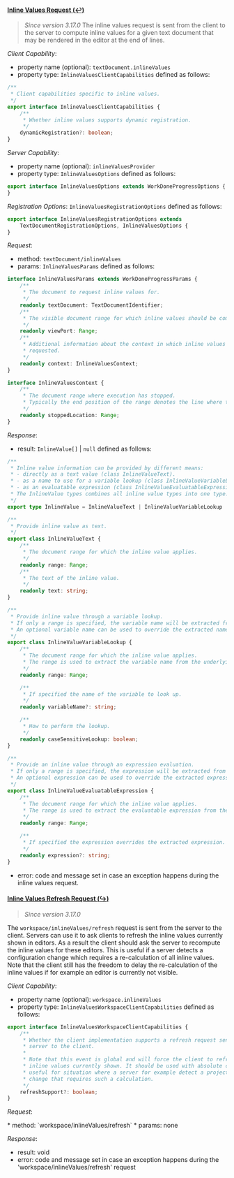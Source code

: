 #### <a href="#textDocument_inlineValues" name="textDocument_inlineValues" class="anchor">Inline Values Request (:leftwards_arrow_with_hook:)</a>

> *Since version 3.17.0*
The inline values request is sent from the client to the server to compute inline values for a given text document that may be rendered in the editor at the end of lines.

_Client Capability_:
* property name (optional): `textDocument.inlineValues`
* property type: `InlineValuesClientCapabilities` defined as follows:

<div class="anchorHolder"><a href="#inlineValuesClientCapabilities" name="inlineValuesClientCapabilities" class="linkableAnchor"></a></div>

```typescript
/**
 * Client capabilities specific to inline values.
 */
export interface InlineValuesClientCapabilities {
	/**
	 * Whether inline values supports dynamic registration.
	 */
	dynamicRegistration?: boolean;
}
```

_Server Capability_:
* property name (optional): `inlineValuesProvider`
* property type: `InlineValuesOptions` defined as follows:

<div class="anchorHolder"><a href="#inlineValuesOptions" name="inlineValuesOptions" class="linkableAnchor"></a></div>

```typescript
export interface InlineValuesOptions extends WorkDoneProgressOptions {
}
```

_Registration Options_: `InlineValuesRegistrationOptions` defined as follows:

<div class="anchorHolder"><a href="#inlineValuesRegistrationOptions" name="inlineValuesRegistrationOptions" class="linkableAnchor"></a></div>

```typescript
export interface InlineValuesRegistrationOptions extends
	TextDocumentRegistrationOptions, InlineValuesOptions {
}
```

_Request_:
* method: `textDocument/inlineValues`
* params: `InlineValuesParams` defined as follows:

<div class="anchorHolder"><a href="#inlineValuesParams" name="inlineValuesParams" class="linkableAnchor"></a></div>

```typescript
interface InlineValuesParams extends WorkDoneProgressParams {
	/**
	 * The document to request inline values for.
	 */
	readonly textDocument: TextDocumentIdentifier;
	/**
	 * The visible document range for which inline values should be computed.
	 */
	readonly viewPort: Range;
	/**
	 * Additional information about the context in which inline values were
	 * requested.
	 */
	readonly context: InlineValuesContext;
}
```

<div class="anchorHolder"><a href="#inlineValuesContext" name="inlineValuesContext" class="linkableAnchor"></a></div>

```typescript
interface InlineValuesContext {
	/**
	 * The document range where execution has stopped.
	 * Typically the end position of the range denotes the line where the inline values are shown.
	 */
	readonly stoppedLocation: Range;
}
```

_Response_:
* result: `InlineValue[]` \| `null` defined as follows:

<div class="anchorHolder"><a href="#inlineValue" name="inlineValue" class="linkableAnchor"></a></div>

```typescript
/**
 * Inline value information can be provided by different means:
 * - directly as a text value (class InlineValueText).
 * - as a name to use for a variable lookup (class InlineValueVariableLookup)
 * - as an evaluatable expression (class InlineValueEvaluatableExpression)
 * The InlineValue types combines all inline value types into one type.
 */
export type InlineValue = InlineValueText | InlineValueVariableLookup | InlineValueEvaluatableExpression;

/**
 * Provide inline value as text.
 */
export class InlineValueText {
	/**
	 * The document range for which the inline value applies.
	 */
	readonly range: Range;
	/**
	 * The text of the inline value.
	 */
	readonly text: string;
}

/**
 * Provide inline value through a variable lookup.
 * If only a range is specified, the variable name will be extracted from the underlying document.
 * An optional variable name can be used to override the extracted name.
 */
export class InlineValueVariableLookup {
	/**
	 * The document range for which the inline value applies.
	 * The range is used to extract the variable name from the underlying document.
	 */
	readonly range: Range;

	/**
	 * If specified the name of the variable to look up.
	 */
	readonly variableName?: string;

	/**
	 * How to perform the lookup.
	 */
	readonly caseSensitiveLookup: boolean;
}

/**
 * Provide an inline value through an expression evaluation.
 * If only a range is specified, the expression will be extracted from the underlying document.
 * An optional expression can be used to override the extracted expression.
 */
export class InlineValueEvaluatableExpression {
	/**
	 * The document range for which the inline value applies.
	 * The range is used to extract the evaluatable expression from the underlying document.
	 */
	readonly range: Range;

	/**
	 * If specified the expression overrides the extracted expression.
	 */
	readonly expression?: string;
}
```
* error: code and message set in case an exception happens during the inline values request.

#### <a href="#textDocument_inlineValues_refresh" name="textDocument_inlineValues_refresh" class="anchor">Inline Values Refresh Request  (:arrow_right_hook:)</a>

> *Since version 3.17.0*

The `workspace/inlineValues/refresh` request is sent from the server to the client. Servers can use it to ask clients to refresh the inline values currently shown in editors. As a result the client should ask the server to recompute the inline values for these editors. This is useful if a server detects a configuration change which requires a re-calculation of all inline values. Note that the client still has the freedom to delay the re-calculation of the inline values if for example an editor is currently not visible.

_Client Capability_:

* property name (optional): `workspace.inlineValues`
* property type: `InlineValuesWorkspaceClientCapabilities` defined as follows:
<div class="anchorHolder"><a href="#inlineValuesWorkspaceClientCapabilities" name="inlineValuesWorkspaceClientCapabilities" class="linkableAnchor"></a></div>

```typescript
export interface InlineValuesWorkspaceClientCapabilities {
	/**
	 * Whether the client implementation supports a refresh request sent from the
	 * server to the client.
	 *
	 * Note that this event is global and will force the client to refresh all
	 * inline values currently shown. It should be used with absolute care and is
	 * useful for situation where a server for example detect a project wide
	 * change that requires such a calculation.
	 */
	refreshSupport?: boolean;
}
```
_Request_:
<div class="anchorHolder"><a href="#inlineValues_refreshRequest" name="inlineValues_refreshRequest" class="linkableAnchor"></a></div>
* method: `workspace/inlineValues/refresh`
* params: none

_Response_:

* result: void
* error: code and message set in case an exception happens during the 'workspace/inlineValues/refresh' request